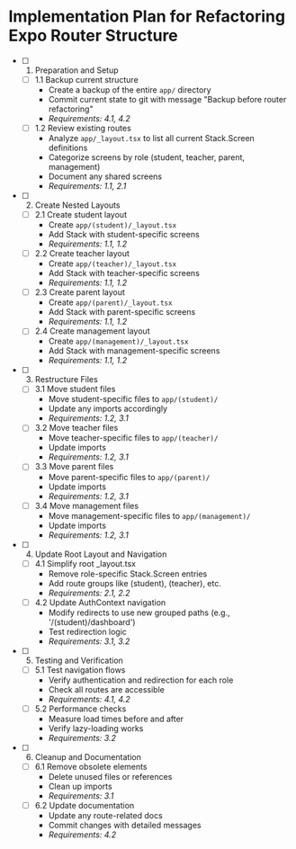 # Implementation Plan for Refactoring Expo Router Structure

- [ ] 1. Preparation and Setup
  - [ ] 1.1 Backup current structure
    - Create a backup of the entire `app/` directory
    - Commit current state to git with message "Backup before router refactoring"
    - _Requirements: 4.1, 4.2_
  - [ ] 1.2 Review existing routes
    - Analyze `app/_layout.tsx` to list all current Stack.Screen definitions
    - Categorize screens by role (student, teacher, parent, management)
    - Document any shared screens
    - _Requirements: 1.1, 2.1_

- [ ] 2. Create Nested Layouts
  - [ ] 2.1 Create student layout
    - Create `app/(student)/_layout.tsx`
    - Add Stack with student-specific screens
    - _Requirements: 1.1, 1.2_
  - [ ] 2.2 Create teacher layout
    - Create `app/(teacher)/_layout.tsx`
    - Add Stack with teacher-specific screens
    - _Requirements: 1.1, 1.2_
  - [ ] 2.3 Create parent layout
    - Create `app/(parent)/_layout.tsx`
    - Add Stack with parent-specific screens
    - _Requirements: 1.1, 1.2_
  - [ ] 2.4 Create management layout
    - Create `app/(management)/_layout.tsx`
    - Add Stack with management-specific screens
    - _Requirements: 1.1, 1.2_

- [ ] 3. Restructure Files
  - [ ] 3.1 Move student files
    - Move student-specific files to `app/(student)/`
    - Update any imports accordingly
    - _Requirements: 1.2, 3.1_
  - [ ] 3.2 Move teacher files
    - Move teacher-specific files to `app/(teacher)/`
    - Update imports
    - _Requirements: 1.2, 3.1_
  - [ ] 3.3 Move parent files
    - Move parent-specific files to `app/(parent)/`
    - Update imports
    - _Requirements: 1.2, 3.1_
  - [ ] 3.4 Move management files
    - Move management-specific files to `app/(management)/`
    - Update imports
    - _Requirements: 1.2, 3.1_

- [ ] 4. Update Root Layout and Navigation
  - [ ] 4.1 Simplify root _layout.tsx
    - Remove role-specific Stack.Screen entries
    - Add route groups like (student), (teacher), etc.
    - _Requirements: 2.1, 2.2_
  - [ ] 4.2 Update AuthContext navigation
    - Modify redirects to use new grouped paths (e.g., '/(student)/dashboard')
    - Test redirection logic
    - _Requirements: 3.1, 3.2_

- [ ] 5. Testing and Verification
  - [ ] 5.1 Test navigation flows
    - Verify authentication and redirection for each role
    - Check all routes are accessible
    - _Requirements: 4.1, 4.2_
  - [ ] 5.2 Performance checks
    - Measure load times before and after
    - Verify lazy-loading works
    - _Requirements: 3.2_

- [ ] 6. Cleanup and Documentation
  - [ ] 6.1 Remove obsolete elements
    - Delete unused files or references
    - Clean up imports
    - _Requirements: 3.1_
  - [ ] 6.2 Update documentation
    - Update any route-related docs
    - Commit changes with detailed messages
    - _Requirements: 4.2_